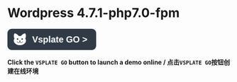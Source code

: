 # Wordpress 4.7.1-php7.0-fpm

<a href="https://www.vsplate.com/?docker-compose=https://github.com/vsplate/dcenvs/wordpress/4.7.1-php7.0-fpm"><img alt="VSPLATE GO" src="https://raw.githubusercontent.com/vsplate/images/master/vsgo_btn.png" width="200px"></a>

**Click the `VSPLATE GO` button to launch a demo online / 点击`VSPLATE GO`按钮创建在线环境**